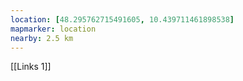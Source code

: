 ```yaml
---
location: [48.295762715491605, 10.439711461898538]
mapmarker: location
nearby: 2.5 km
---
```


[[Links 1]]